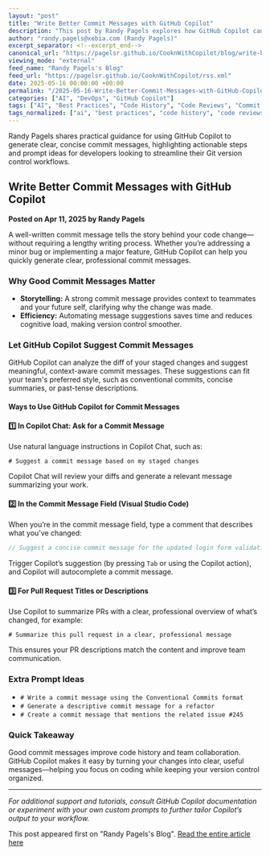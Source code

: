 ```yaml
---
layout: "post"
title: "Write Better Commit Messages with GitHub Copilot"
description: "This post by Randy Pagels explores how GitHub Copilot can assist developers in crafting clear, meaningful commit messages directly from code changes. It covers practical steps for using Copilot within VS Code and Copilot Chat, and provides extra prompt ideas for optimizing commit narratives."
author: "randy.pagels@xebia.com (Randy Pagels)"
excerpt_separator: <!--excerpt_end-->
canonical_url: "https://pagelsr.github.io/CooknWithCopilot/blog/write-better-commit-messages-with-github-copilot.html"
viewing_mode: "external"
feed_name: "Randy Pagels's Blog"
feed_url: "https://pagelsr.github.io/CooknWithCopilot/rss.xml"
date: 2025-05-16 00:00:00 +00:00
permalink: "/2025-05-16-Write-Better-Commit-Messages-with-GitHub-Copilot.html"
categories: ["AI", "DevOps", "GitHub Copilot"]
tags: ["AI", "Best Practices", "Code History", "Code Reviews", "Commit Messages", "Conventional Commits", "Copilot Chat", "Developer Productivity", "DevOps", "GitHub Copilot", "Posts", "Pull Requests", "VS Code"]
tags_normalized: ["ai", "best practices", "code history", "code reviews", "commit messages", "conventional commits", "copilot chat", "developer productivity", "devops", "github copilot", "posts", "pull requests", "vs code"]
---
```


Randy Pagels shares practical guidance for using GitHub Copilot to generate clear, concise commit messages, highlighting actionable steps and prompt ideas for developers looking to streamline their Git version control workflows.<!--excerpt_end-->

## Write Better Commit Messages with GitHub Copilot

**Posted on Apr 11, 2025 by Randy Pagels**

A well-written commit message tells the story behind your code change—without requiring a lengthy writing process. Whether you’re addressing a minor bug or implementing a major feature, GitHub Copilot can help you quickly generate clear, professional commit messages.

### Why Good Commit Messages Matter

- **Storytelling:** A strong commit message provides context to teammates and your future self, clarifying why the change was made.
- **Efficiency:** Automating message suggestions saves time and reduces cognitive load, making version control smoother.

### Let GitHub Copilot Suggest Commit Messages

GitHub Copilot can analyze the diff of your staged changes and suggest meaningful, context-aware commit messages. These suggestions can fit your team's preferred style, such as conventional commits, concise summaries, or past-tense descriptions.

#### Ways to Use GitHub Copilot for Commit Messages

#### 1️⃣ In Copilot Chat: Ask for a Commit Message

Use natural language instructions in Copilot Chat, such as:

```
# Suggest a commit message based on my staged changes
```

Copilot Chat will review your diffs and generate a relevant message summarizing your work.

#### 2️⃣ In the Commit Message Field (Visual Studio Code)

When you’re in the commit message field, type a comment that describes what you’ve changed:

```js
// Suggest a concise commit message for the updated login form validation
```

Trigger Copilot’s suggestion (by pressing `Tab` or using the Copilot action), and Copilot will autocomplete a commit message.

#### 3️⃣ For Pull Request Titles or Descriptions

Use Copilot to summarize PRs with a clear, professional overview of what’s changed, for example:

```
# Summarize this pull request in a clear, professional message
```

This ensures your PR descriptions match the content and improve team communication.

### Extra Prompt Ideas

- `# Write a commit message using the Conventional Commits format`
- `# Generate a descriptive commit message for a refactor`
- `# Create a commit message that mentions the related issue #245`

### Quick Takeaway

Good commit messages improve code history and team collaboration. GitHub Copilot makes it easy by turning your changes into clear, useful messages—helping you focus on coding while keeping your version control organized.

---

*For additional support and tutorials, consult GitHub Copilot documentation or experiment with your own custom prompts to further tailor Copilot’s output to your workflow.*

This post appeared first on "Randy Pagels's Blog". [Read the entire article here](https://pagelsr.github.io/CooknWithCopilot/blog/write-better-commit-messages-with-github-copilot.html)
